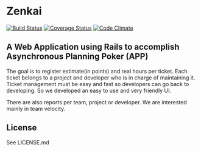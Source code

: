 Zenkai
======

[![Build Status](https://travis-ci.org/afast/zenkai.png)](https://travis-ci.org/afast/zenkai)
[![Coverage Status](https://coveralls.io/repos/afast/zenkai/badge.png)](https://coveralls.io/r/afast/zenkai)
[![Code Climate](https://codeclimate.com/github/afast/zenkai.png)](https://codeclimate.com/github/afast/zenkai)

A Web Application using Rails to accomplish Asynchronous Planning Poker (APP)
-----------------------------------------------------------------------------

The goal is to register estimate(in points) and real hours per ticket.
Each ticket belongs to a project and developer who is in charge of maintaining it.
Ticket management must be easy and fast so developers can go back to developing.
So we developed an easy to use and very friendly UI.

There are also reports per team, project or developer.
We are interested mainly in team velocity.

License
-------

See LICENSE.md
